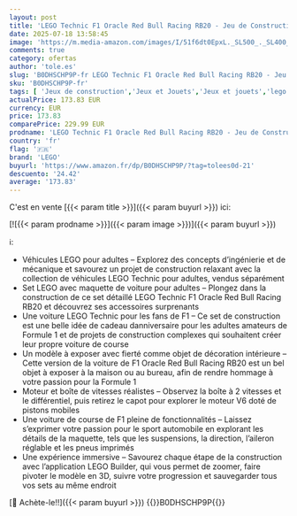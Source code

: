```yaml
---
layout: post
title: 'LEGO Technic F1 Oracle Red Bull Racing RB20 - Jeu de Construction Collector pour Adulte - Inclut Un Moteur V6 et Une boîte de Vitesses - Idée Cadeau pour passionnés de Formule 1 42206'
date: 2025-07-18 13:58:45
image: 'https://m.media-amazon.com/images/I/51f6dt0EpxL._SL500_._SL400_.jpg'
comments: true
category: ofertas
author: 'tole.es'
slug: 'B0DHSCHP9P-fr LEGO Technic F1 Oracle Red Bull Racing RB20 - Jeu de...'
sku: 'B0DHSCHP9P-fr'
tags: [ 'Jeux de construction','Jeux et Jouets','Jeux et jouets','lego','🇫🇷', ]
actualPrice: 173.83 EUR
currency: EUR
price: 173.83
comparePrice: 229.99 EUR
prodname: 'LEGO Technic F1 Oracle Red Bull Racing RB20 - Jeu de Construction Collector pour Adulte - Inclut Un Moteur V6 et Une boîte de Vitesses - Idée Cadeau pour passionnés de Formule 1 42206'
country: 'fr'
flag: '🇫🇷'
brand: 'LEGO'
buyurl: 'https://www.amazon.fr/dp/B0DHSCHP9P/?tag=tolees0d-21'
descuento: '24.42'
average: '173.83'
---
```


C'est en vente [{{< param title >}}]({{< param buyurl >}}) ici:

[![{{< param prodname >}}]({{< param image >}})]({{< param buyurl >}})

ℹ️:

- Véhicules LEGO pour adultes – Explorez des concepts d’ingénierie et de mécanique et savourez un projet de construction relaxant avec la collection de véhicules LEGO Technic pour adultes, vendus séparément
- Set LEGO avec maquette de voiture pour adultes – Plongez dans la construction de ce set détaillé LEGO Technic F1 Oracle Red Bull Racing RB20 et découvrez ses accessoires surprenants
- Une voiture LEGO Technic pour les fans de F1 – Ce set de construction est une belle idée de cadeau danniversaire pour les adultes amateurs de Formule 1 et de projets de construction complexes qui souhaitent créer leur propre voiture de course
- Un modèle à exposer avec fierté comme objet de décoration intérieure – Cette version de la voiture de F1 Oracle Red Bull Racing RB20 est un bel objet à exposer à la maison ou au bureau, afin de rendre hommage à votre passion pour la Formule 1
- Moteur et boîte de vitesses réalistes – Observez la boîte à 2 vitesses et le différentiel, puis retirez le capot pour explorer le moteur V6 doté de pistons mobiles
- Une voiture de course de F1 pleine de fonctionnalités – Laissez s’exprimer votre passion pour le sport automobile en explorant les détails de la maquette, tels que les suspensions, la direction, l’aileron réglable et les pneus imprimés
- Une expérience immersive – Savourez chaque étape de la construction avec l’application LEGO Builder, qui vous permet de zoomer, faire pivoter le modèle en 3D, suivre votre progression et sauvegarder tous vos sets au même endroit

[🛒 Achète-le!!]({{< param buyurl >}})
{{<world>}}B0DHSCHP9P{{</world>}}
